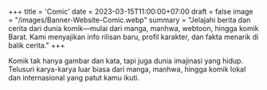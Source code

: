 +++
title = 'Comic'
date = 2023-03-15T11:00:00+07:00
draft = false
image = "/images/Banner-Website-Comic.webp"
summary = "Jelajahi berita dan cerita dari dunia komik—mulai dari manga, manhwa, webtoon, hingga komik Barat. Kami menyajikan info rilisan baru, profil karakter, dan fakta menarik di balik cerita."
+++

Komik tak hanya gambar dan kata, tapi juga dunia imajinasi yang hidup. Telusuri karya-karya luar biasa dari manga, manhwa, hingga komik lokal dan internasional yang patut kamu ikuti.